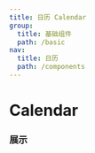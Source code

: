 ```yaml
---
title: 日历 Calendar
group:
  title: 基础组件
  path: /basic
nav:
  title: 日历
  path: /components
---
```


# Calendar

### 展示

<code src="./demos/demo.tsx" />
<API/>
